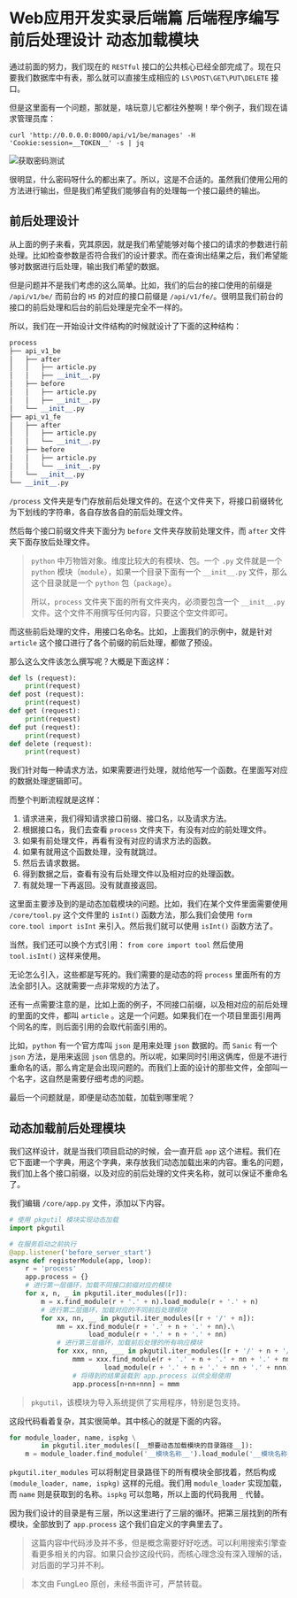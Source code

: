 # Web应用开发实录后端篇 后端程序编写 前后处理设计 动态加载模块

通过前面的努力，我们现在的 `RESTful` 接口的公共核心已经全部完成了。现在只要我们数据库中有表，那么就可以直接生成相应的 `LS\POST\GET\PUT\DELETE` 接口。

但是这里面有一个问题，那就是，啥玩意儿它都往外整啊！举个例子，我们现在请求管理员库：

```#
curl 'http://0.0.0.0:8000/api/v1/be/manages' -H 'Cookie:session=__TOKEN__' -s | jq
```

![获取密码测试](https://raw.githubusercontent.com/fengcms/articles/master/image/a3/73ed87905783ae0d412c167beb4640.jpg)

很明显，什么密码呀什么的都出来了。所以，这是不合适的。虽然我们使用公用的方法进行输出，但是我们希望我们能够自有的处理每一个接口最终的输出。

## 前后处理设计

从上面的例子来看，究其原因，就是我们希望能够对每个接口的请求的参数进行前处理。比如检查参数是否符合我们的设计要求。而在查询出结果之后，我们希望能够对数据进行后处理，输出我们希望的数据。

但是问题并不是我们考虑的这么简单。比如，我们的后台的接口使用的前缀是 `/api/v1/be/` 而前台的 `H5` 的对应的接口前缀是 `/api/v1/fe/`。很明显我们前台的接口的前后处理和后台的前后处理是完全不一样的。

所以，我们在一开始设计文件结构的时候就设计了下面的这种结构：

```python
process
├── api_v1_be
│   ├── after
│   │   ├── article.py
│   │   ├── __init__.py
│   ├── before
│   │   ├── article.py
│   │   ├── __init__.py
│   └── __init__.py
├── api_v1_fe
│   ├── after
│   │   ├── article.py
│   │   └── __init__.py
│   ├── before
│   │   ├── article.py
│   │   └── __init__.py
│   └── __init__.py
└── __init__.py
```

`/process` 文件夹是专门存放前后处理文件的。在这个文件夹下，将接口前缀转化为下划线的字符串，各自存放各自的前后处理文件。

然后每个接口前缀文件夹下面分为 `before` 文件夹存放前处理文件，而 `after` 文件夹下面存放后处理文件。

> `python` 中万物皆对象。维度比较大的有模块、包。一个 `.py` 文件就是一个 `python` 模块（`module`），如果一个目录下面有一个 `__init__.py` 文件，那么这个目录就是一个 `python` 包（`package`）。
> 
> 所以，`process` 文件夹下面的所有文件夹内，必须要包含一个 `__init__.py` 文件。这个文件不用撰写任何内容，只要这个空文件即可。

而这些前后处理的文件，用接口名命名。比如，上面我们的示例中，就是针对 `article` 这个接口进行了各个前缀的前后处理，都做了预设。

那么这么文件该怎么撰写呢？大概是下面这样：

```python
def ls (request):
    print(request)
def post (request):
    print(request)
def get (request):
    print(request)
def put (request):
    print(request)
def delete (request):
    print(request)
```

我们针对每一种请求方法，如果需要进行处理，就给他写一个函数。在里面写对应的数据处理逻辑即可。

而整个判断流程就是这样：

1. 请求进来，我们得知请求接口前缀、接口名，以及请求方法。
2. 根据接口名，我们去查看 `process` 文件夹下，有没有对应的前处理文件。
3. 如果有前处理文件，再看有没有对应的请求方法的函数。
4. 如果有就用这个函数处理，没有就跳过。
5. 然后去请求数据。
6. 得到数据之后，查看有没有后处理文件以及相对应的处理函数。
7. 有就处理一下再返回。没有就直接返回。

这里面主要涉及到的是动态加载模块的问题。比如，我们在某个文件里面需要使用 `/core/tool.py` 这个文件里的 `isInt()` 函数方法，那么我们会使用 `form core.tool import isInt` 来引入。然后我们就可以使用 `isInt()` 函数方法了。

当然，我们还可以换个方式引用： `from core import tool` 然后使用 `tool.isInt()` 这样来使用。

无论怎么引入，这些都是写死的。我们需要的是动态的将 `process` 里面所有的方法全部引入。这就需要一点非常规的方法了。

还有一点需要注意的是，比如上面的例子，不同接口前缀，以及相对应的前后处理的里面的文件，都叫 `article` 。这是一个问题。如果我们在一个项目里面引用两个同名的库，则后面引用的会取代前面引用的。

比如，`python` 有一个官方库叫 `json` 是用来处理 `json` 数据的。而 `Sanic` 有一个 `json` 方法，是用来返回 `json` 信息的。所以呢，如果同时引用这俩库，但是不进行重命名的话，那么肯定是会出现问题的。而我们上面的设计的那些文件，全部叫一个名字，这自然是需要仔细考虑的问题。

最后一个问题就是，即便是动态加载，加载到哪里呢？

## 动态加载前后处理模块

我们这样设计，就是当我们项目启动的时候，会一直开启 `app` 这个进程。我们在它下面建一个字典，用这个字典，来存放我们动态加载出来的内容。重名的问题，我们加上各个接口前缀，以及对应的前后处理的文件夹名称，就可以保证不重命名了。

我们编辑 `/core/app.py` 文件，添加以下内容。

```python
# 使用 pkgutil 模块实现动态加载
import pkgutil

# 在服务启动之前执行
@app.listener('before_server_start')
async def registerModule(app, loop):
    r = 'process'
    app.process = {}
    # 进行第一层循环，加载不同接口前缀对应的模块
    for x, n, _ in pkgutil.iter_modules([r]):
        m = x.find_module(r + '.' + n).load_module(r + '.' + n)
        # 进行第二层循环，加载对应的不同前后处理模块
        for xx, nn, __ in pkgutil.iter_modules([r + '/' + n]):
            mm = xx.find_module(r + '.' + n + '.' + nn).\
                    load_module(r + '.' + n + '.' + nn)
            # 进行第三层循环，加载前后处理的所有响应模块
            for xxx, nnn, ___ in pkgutil.iter_modules([r + '/' + n + '/' + nn]):
                mmm = xxx.find_module(r + '.' + n + '.' + nn + '.' + nnn).\
                        load_module(r + '.' + n + '.' + nn + '.' + nnn)
                # 将得到的结果装载到 app.process 以供全局使用
                app.process[n+nn+nnn] = mmm
```

> `pkgutil`，该模块为导入系统提供了实用程序，特别是包支持。

这段代码看着复杂，其实很简单。其中核心的就是下面的内容。

```python
for module_loader, name, ispkg \
        in pkgutil.iter_modules([__想要动态加载模块的目录路径__]):
    m = module_loader.find_module('__模块名称__').load_module('__模块名称__')
```

`pkgutil.iter_modules` 可以将制定目录路径下的所有模块全部找着，然后构成 `(module_loader, name, ispkg)` 这样的元组。我们用 `module_loader` 实现加载，而 `name` 则是获取到的名称。`ispkg` 可以忽略，所以上面的代码我用 `_` 代替。

因为我们设计的目录是有三层，所以这里进行了三层的循环。把第三层找到的所有模块，全部放到了 `app.process` 这个我们自定义的字典里去了。

> 这篇内容中代码涉及并不多，但是概念需要好好吃透。可以利用搜索引擎查看更多相关的内容。如果只会抄这段代码，而核心理念没有深入理解的话，对后面的学习并不利。

> 本文由 FungLeo 原创，未经书面许可，严禁转载。


